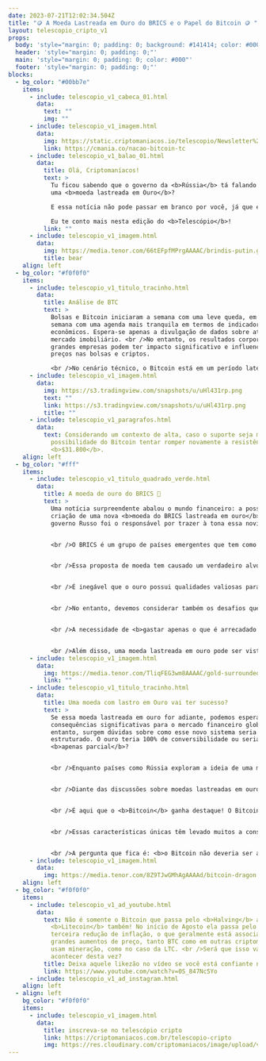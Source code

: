 ```yaml
---
date: 2023-07-21T12:02:34.504Z
title: "🪙 A Moeda Lastreada em Ouro do BRICS e o Papel do Bitcoin 🪙 "
layout: telescopio_cripto_v1
props:
  body: 'style="margin: 0; padding: 0; background: #141414; color: #000"'
  header: 'style="margin: 0; padding: 0;"'
  main: 'style="margin: 0; padding: 0; color: #000"'
  footer: 'style="margin: 0; padding: 0;"'
blocks:
  - bg_color: "#00bb7e"
    items:
      - include: telescopio_v1_cabeca_01.html
        data:
          text: ""
          img: ""
      - include: telescopio_v1_imagem.html
        data:
          img: https://static.criptomaniacos.io/telescopio/Newsletter%20-%20Copia%202.png
          link: https://cmania.co/nacao-bitcoin-tc
      - include: telescopio_v1_balao_01.html
        data:
          title: Olá, Criptomaníacos!
          text: >
            Tu ficou sabendo que o governo da <b>Rússia</b> tá falando em criar
            uma <b>moeda lastreada em Ouro</b>?

            E essa notícia não pode passar em branco por você, já que ela envolve diretamente o Brasil, sil, sil… 🇧🇷

            Eu te conto mais nesta edição do <b>Telescópio</b>!
          link: ""
      - include: telescopio_v1_imagem.html
        data:
          img: https://media.tenor.com/66tEFpfMPrgAAAAC/brindis-putin.gif
          title: bear
    align: left
  - bg_color: "#f0f0f0"
    items:
      - include: telescopio_v1_titulo_tracinho.html
        data:
          title: Análise de BTC
          text: >
            Bolsas e Bitcoin iniciaram a semana com uma leve queda, em uma
            semana com uma agenda mais tranquila em termos de indicadores
            econômicos. Espera-se apenas a divulgação de dados sobre atividade e
            mercado imobiliário. <br />No entanto, os resultados corporativos de
            grandes empresas podem ter impacto significativo e influenciar os
            preços nas bolsas e criptos.

            <br />No cenário técnico, o Bitcoin está em um período lateralizado, começando a semana testando o suporte em <b>$30.100</b>. É importante manter esse suporte para evitar correções adicionais que poderiam levar o preço próximo a <b>$28.000</b>.
      - include: telescopio_v1_imagem.html
        data:
          img: https://s3.tradingview.com/snapshots/u/uHl431rp.png
          text: ""
          link: https://s3.tradingview.com/snapshots/u/uHl431rp.png
          title: ""
      - include: telescopio_v1_paragrafos.html
        data:
          text: Considerando um contexto de alta, caso o suporte seja mantido, existe a
            possibilidade do Bitcoin tentar romper novamente a resistência em
            <b>$31.800</b>.
    align: left
  - bg_color: "#fff"
    items:
      - include: telescopio_v1_titulo_quadrado_verde.html
        data:
          title: A moeda de ouro do BRICS 🥇
          text: >
            Uma notícia surpreendente abalou o mundo financeiro: a possível
            criação de uma nova <b>moeda do BRICS lastreada em ouro</b>. O
            governo Russo foi o responsável por trazer à tona essa novidade.


            <br />O BRICS é um grupo de países emergentes que tem como objetivo a cooperação econômica e o desenvolvimento em conjunto. O grupo é formado por <b>Brasil, Rússia, Índia, China e África do Sul</b>.


            <br />Essa proposta de moeda tem causado um verdadeiro alvoroço. Afinal, se ela se concretizar, pode representar <b>o maior choque monetário do sistema financeiro das últimas cinco décadas</b>. A questão que fica é: por que o ouro como lastro da moeda do BRICS?


            <br />É inegável que o ouro possui qualidades valiosas para ser um lastro monetário sólido. <b>Durabilidade, confiabilidade, portabilidade e oferta limitada</b> são apenas alguns dos atributos que tornam o ouro atraente como base para uma moeda.


            <br />No entanto, devemos considerar também os desafios que o padrão ouro apresenta. 


            <br />A necessidade de <b>gastar apenas o que é arrecadado e parar de imprimir dinheiro</b> pode ser um obstáculo significativo para muitos governos. Você acredita que os políticos querem frear a capacidade de criar dinheiro do nada?


            <br />Além disso, uma moeda lastreada em ouro pode ser vista como uma <b>ameaça ao dólar e outras moedas Fiat</b>, uma vez que o lastro em ouro pode transmitir maior confiança do que a simples impressão de dinheiro por governos.
      - include: telescopio_v1_imagem.html
        data:
          img: https://media.tenor.com/TliqFEG3wm8AAAAC/gold-surrounded-by-gold.gif
          link: ""
      - include: telescopio_v1_titulo_tracinho.html
        data:
          title: Uma moeda com lastro em Ouro vai ter sucesso?
          text: >
            Se essa moeda lastreada em ouro for adiante, podemos esperar
            consequências significativas para o mercado financeiro global. No
            entanto, surgem dúvidas sobre como esse novo sistema seria
            estruturado. O ouro teria 100% de conversibilidade ou seria
            <b>apenas parcial</b>?


            <br />Enquanto países como Rússia exploram a ideia de uma moeda lastreada em ouro, os outros países do BRICS estão avançando mais é na criação de suas próprias <b>CBDCs</b> (versões digitais de suas moedas). <br />Essa diversidade de abordagens pode tornar <b>menos provável</b> a adoção generalizada do padrão ouro.


            <br />Diante das discussões sobre moedas lastreadas em ouro, surge o meu questionamento: e se optarmos por um sistema financeiro descentralizado que <b>não possa ser monopolizado</b> e reúna todas as características de um bom dinheiro?


            <br />É aqui que o <b>Bitcoin</b> ganha destaque! O Bitcoin oferece solidez, durabilidade, confiabilidade, maior divisibilidade e portabilidade do que o ouro. Além disso, ele possui um suprimento limitado, o que contribui para sua atratividade como <b>reserva de valor</b>.


            <br />Essas características únicas têm levado muitos a considerar o Bitcoin como uma <b>moeda forte e uma alternativa ao ouro</b>. 


            <br />A pergunta que fica é: <b>o Bitcoin não deveria ser a grande moeda de lastro dos BRICS?</b>
      - include: telescopio_v1_imagem.html
        data:
          img: https://media.tenor.com/8Z9TJwGMhAgAAAAd/bitcoin-dragon.gif
    align: left
  - bg_color: "#f0f0f0"
    items:
      - include: telescopio_v1_ad_youtube.html
        data:
          text: Não é somente o Bitcoin que passa pelo <b>Halving</b> a cada 4 anos. A
            <b>Litecoin</b> também! No início de Agosto ela passa pelo sua
            terceira redução de inflação, o que geralmente está associado a
            grandes aumentos de preço, tanto BTC como em outras criptomoedas que
            usam mineração, como no caso da LTC. <br />Será que isso vai
            acontecer desta vez?
          title: Deixa aquele likezão no vídeo se você está confiante no BTC!
          link: https://www.youtube.com/watch?v=0S_847NcSYo
      - include: telescopio_v1_ad_instagram.html
    align: left
  - align: left
    bg_color: "#f0f0f0"
    items:
      - include: telescopio_v1_imagem.html
        data:
          title: inscreva-se no telescópio cripto
          link: https://criptomaniacos.com.br/telescopio-cripto
          img: https://res.cloudinary.com/criptomaniacos/image/upload/v1662133224/telescopio/inscreva-se-telescopio.png
---
```

